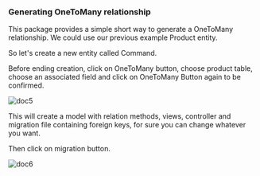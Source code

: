 ### Generating OneToMany relationship

This package provides a simple short way to generate a OneToMany relationship.
We could use our previous example Product entity.

So let's create a new entity called Command.

Before ending creation, click on OneToMany button, choose product table, choose an associated field and click on OneToMany Button again to be confirmed.

![doc5](../img/doc5.png)

This will create a model with relation methods, views, controller and migration file containing foreign keys, for sure you can change whatever you want.

Then click on migration button.

![doc6](../img/doc6.png)